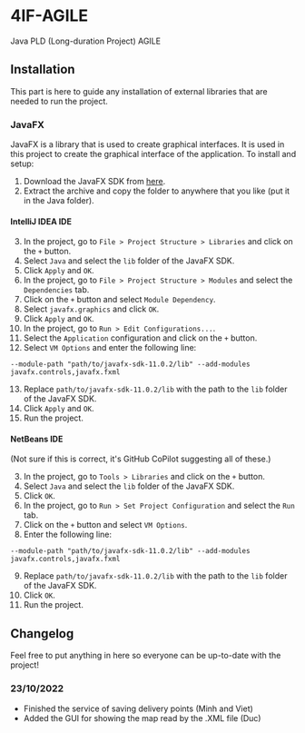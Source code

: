 # 4IF-AGILE
Java PLD (Long-duration Project) AGILE


## Installation
This part is here to guide any installation of external libraries that are needed to run the project.

### JavaFX
JavaFX is a library that is used to create graphical interfaces. It is used in this project to create the graphical interface of the application.
To install and setup:
1. Download the JavaFX SDK from [here](https://gluonhq.com/products/javafx/).
2. Extract the archive and copy the folder to anywhere that you like (put it in the Java folder).

#### __IntelliJ IDEA__ IDE
3. In the project, go to `File > Project Structure > Libraries` and click on the `+` button.
4. Select `Java` and select the `lib` folder of the JavaFX SDK.
5. Click `Apply` and `OK`.
6. In the project, go to `File > Project Structure > Modules` and select the `Dependencies` tab.
7. Click on the `+` button and select `Module Dependency`.
8. Select `javafx.graphics` and click `OK`.
9. Click `Apply` and `OK`.
10. In the project, go to `Run > Edit Configurations...`.
11. Select the `Application` configuration and click on the `+` button.
12. Select `VM Options` and enter the following line:
```
--module-path "path/to/javafx-sdk-11.0.2/lib" --add-modules javafx.controls,javafx.fxml
```
13. Replace `path/to/javafx-sdk-11.0.2/lib` with the path to the `lib` folder of the JavaFX SDK.
14. Click `Apply` and `OK`.
15. Run the project.

#### __NetBeans__ IDE
(Not sure if this is correct, it's GitHub CoPilot suggesting all of these.)

3. In the project, go to `Tools > Libraries` and click on the `+` button.
4. Select `Java` and select the `lib` folder of the JavaFX SDK.
5. Click `OK`.
6. In the project, go to `Run > Set Project Configuration` and select the `Run` tab.
7. Click on the `+` button and select `VM Options`.
8. Enter the following line:
```
--module-path "path/to/javafx-sdk-11.0.2/lib" --add-modules javafx.controls,javafx.fxml
```
9. Replace `path/to/javafx-sdk-11.0.2/lib` with the path to the `lib` folder of the JavaFX SDK.
10. Click `OK`.
11. Run the project.
## Changelog
Feel free to put anything in here so everyone can be up-to-date with the project!

### 23/10/2022
- Finished the service of saving delivery points (Minh and Viet)
- Added the GUI for showing the map read by the .XML file (Duc)
